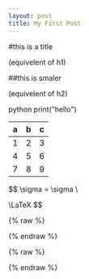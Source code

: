 ```yaml
---
layout: post
title: My First Post
---
```


#this is a title

(equivelent of h1)

##this is smaler

(equivelent of h2)

python
print("hello")



a|b|c
---|---|---
1|2|3
4|5|6
7|8|9

$$
\sigma = \sigma \\

\LaTeX
$$

{% raw %}
<script src="https://cdn.jsdelivr.net/npm/frappe-charts@1.1.0/dist/frappe-charts.min.iife.js"></script>
{% endraw %}

{% raw %}
<div id="mychart"></div>

<script>
let chart = new frappe.Chart( "#frost-chart", { // or DOM element
	data: {
	labels: ["12am-3am", "3am-6am", "6am-9am", "9am-12pm",
		"12pm-3pm", "3pm-6pm", "6pm-9pm", "9pm-12am"],

	datasets: [
		{
			name: "Some Data", chartType: 'bar',
			values: [25, 40, 30, 35, 8, 52, 17, -4]
		},
		{
			name: "Another Set", chartType: 'bar',
			values: [25, 50, -10, 15, 18, 32, 27, 14]
		},
		{
			name: "Yet Another", chartType: 'line',
			values: [15, 20, -3, -15, 58, 12, -17, 37]
		}
	],

	yMarkers: [{ label: "Marker", value: 70,
		options: { labelPos: 'left' }}],
	yRegions: [{ label: "Region", start: -10, end: 50,
		options: { labelPos: 'right' }}]
	},

	title: "My Awesome Chart",
	type: 'axis-mixed', // or 'bar', 'line', 'pie', 'percentage'
	height: 300,
	colors: ['purple', '#ffa3ef', 'light-blue'],

	tooltipOptions: {
		formatTooltipX: d => (d + '').toUpperCase(),
		formatTooltipY: d => d + ' pts',
	}
  });
</script>
{% endraw %}
